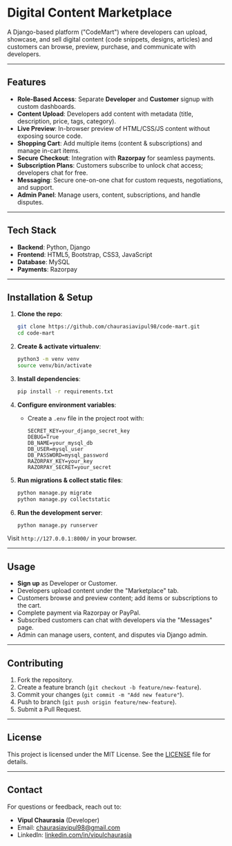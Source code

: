 # Digital Content Marketplace

A Django-based platform ("CodeMart") where developers can upload, showcase, and sell digital content (code snippets, designs, articles) and customers can browse, preview, purchase, and communicate with developers.

---

## Features

* **Role-Based Access**: Separate **Developer** and **Customer** signup with custom dashboards.
* **Content Upload**: Developers add content with metadata (title, description, price, tags, category).
* **Live Preview**: In-browser preview of HTML/CSS/JS content without exposing source code.
* **Shopping Cart**: Add multiple items (content & subscriptions) and manage in-cart items.
* **Secure Checkout**: Integration with **Razorpay** for seamless payments.
* **Subscription Plans**: Customers subscribe to unlock chat access; developers chat for free.
* **Messaging**: Secure one-on-one chat for custom requests, negotiations, and support.
* **Admin Panel**: Manage users, content, subscriptions, and handle disputes.

---

## Tech Stack

* **Backend**: Python, Django
* **Frontend**: HTML5, Bootstrap, CSS3, JavaScript
* **Database**: MySQL
* **Payments**: Razorpay

---

## Installation & Setup

1. **Clone the repo**:

   ```bash
   git clone https://github.com/chaurasiavipul98/code-mart.git
   cd code-mart
   ```

2. **Create & activate virtualenv**:

   ```bash
   python3 -m venv venv
   source venv/bin/activate
   ```

3. **Install dependencies**:

   ```bash
   pip install -r requirements.txt
   ```

4. **Configure environment variables**:

   * Create a `.env` file in the project root with:

     ```env
     SECRET_KEY=your_django_secret_key
     DEBUG=True
     DB_NAME=your_mysql_db
     DB_USER=mysql_user
     DB_PASSWORD=mysql_password
     RAZORPAY_KEY=your_key
     RAZORPAY_SECRET=your_secret
     ```

5. **Run migrations & collect static files**:

   ```bash
   python manage.py migrate
   python manage.py collectstatic
   ```

6. **Run the development server**:

   ```bash
   python manage.py runserver
   ```

Visit `http://127.0.0.1:8000/` in your browser.

---

## Usage

* **Sign up** as Developer or Customer.
* Developers upload content under the "Marketplace" tab.
* Customers browse and preview content; add items or subscriptions to the cart.
* Complete payment via Razorpay or PayPal.
* Subscribed customers can chat with developers via the "Messages" page.
* Admin can manage users, content, and disputes via Django admin.

---

## Contributing

1. Fork the repository.
2. Create a feature branch (`git checkout -b feature/new-feature`).
3. Commit your changes (`git commit -m "Add new feature"`).
4. Push to branch (`git push origin feature/new-feature`).
5. Submit a Pull Request.

---

## License

This project is licensed under the MIT License. See the [LICENSE](LICENSE) file for details.

---

## Contact

For questions or feedback, reach out to:

* **Vipul Chaurasia** (Developer)
* Email: [chaurasiavipul98@gmail.com](mailto:chaurasiavipul98@gmail.com)
* LinkedIn: [linkedin.com/in/vipulchaurasia](https://linkedin.com/in/vipulchaurasia)
